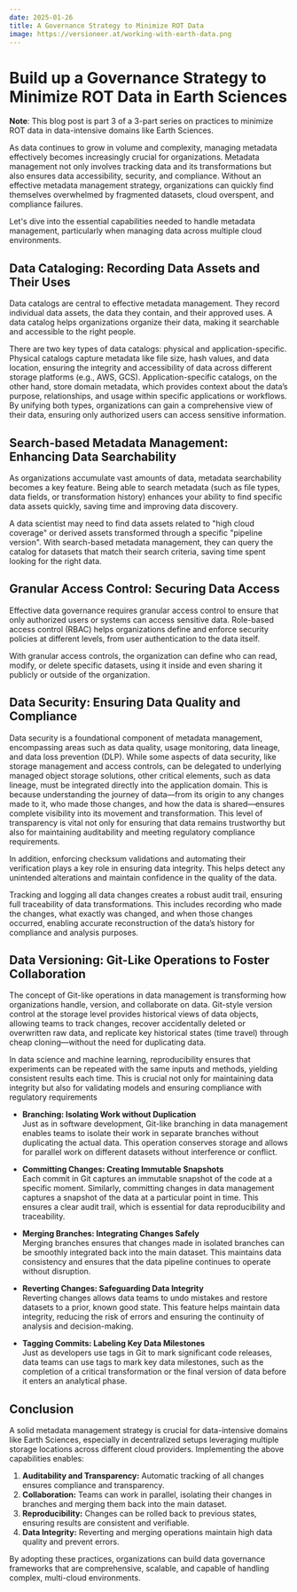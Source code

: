 ```yaml
---
date: 2025-01-26
title: A Governance Strategy to Minimize ROT Data
image: https://versioneer.at/working-with-earth-data.png
---
```

# Build up a Governance Strategy to Minimize ROT Data in Earth Sciences

**Note**: This blog post is part 3 of a 3-part series on practices to minimize ROT data in data-intensive domains like Earth Sciences.

As data continues to grow in volume and complexity, managing metadata effectively becomes increasingly crucial for organizations. Metadata management not only involves tracking data and its transformations but also ensures data accessibility, security, and compliance. Without an effective metadata management strategy, organizations can quickly find themselves overwhelmed by fragmented datasets, cloud overspent, and compliance failures.

Let's dive into the essential capabilities needed to handle metadata management, particularly when managing data across multiple cloud environments.

## Data Cataloging: Recording Data Assets and Their Uses

Data catalogs are central to effective metadata management. They record individual data assets, the data they contain, and their approved uses. A data catalog helps organizations organize their data, making it searchable and accessible to the right people.

There are two key types of data catalogs: physical and application-specific. Physical catalogs capture metadata like file size, hash values, and data location, ensuring the integrity and accessibility of data across different storage platforms (e.g., AWS, GCS). Application-specific catalogs, on the other hand, store domain metadata, which provides context about the data’s purpose, relationships, and usage within specific applications or workflows. By unifying both types, organizations can gain a comprehensive view of their data, ensuring only authorized users can access sensitive information.

## Search-based Metadata Management: Enhancing Data Searchability

As organizations accumulate vast amounts of data, metadata searchability becomes a key feature. Being able to search metadata (such as file types, data fields, or transformation history) enhances your ability to find specific data assets quickly, saving time and improving data discovery.

A data scientist may need to find data assets related to "high cloud coverage" or derived assets transformed through a specific "pipeline version". With search-based metadata management, they can query the catalog for datasets that match their search criteria, saving time spent looking for the right data.

## Granular Access Control: Securing Data Access

Effective data governance requires granular access control to ensure that only authorized users or systems can access sensitive data. Role-based access control (RBAC) helps organizations define and enforce security policies at different levels, from user authentication to the data itself.

With granular access controls, the organization can define who can read, modify, or delete specific datasets, using it inside and even sharing it publicly or outside of the organization.

## Data Security: Ensuring Data Quality and Compliance

Data security is a foundational component of metadata management, encompassing areas such as data quality, usage monitoring, data lineage, and data loss prevention (DLP).  While some aspects of data security, like storage management and access controls, can be delegated to underlying managed object storage solutions, other critical elements, such as data lineage, must be integrated directly into the application domain. This is because understanding the journey of data—from its origin to any changes made to it, who made those changes, and how the data is shared—ensures complete visibility into its movement and transformation. This level of transparency is vital not only for ensuring that data remains trustworthy but also for maintaining auditability and meeting regulatory compliance requirements.

In addition, enforcing checksum validations and automating their verification plays a key role in ensuring data integrity. This helps detect any unintended alterations and maintain confidence in the quality of the data.

Tracking and logging all data changes creates a robust audit trail, ensuring full traceability of data transformations. This includes recording who made the changes, what exactly was changed, and when those changes occurred, enabling accurate reconstruction of the data’s history for compliance and analysis purposes.

## Data Versioning: Git-Like Operations to Foster Collaboration

The concept of Git-like operations in data management is transforming how organizations handle, version, and collaborate on data. Git-style version control at the storage level provides historical views of data objects, allowing teams to track changes, recover accidentally deleted or overwritten raw data, and replicate key historical states (time travel) through cheap cloning—without the need for duplicating data.

In data science and machine learning, reproducibility ensures that experiments can be repeated with the same inputs and methods, yielding consistent results each time. This is crucial not only for maintaining data integrity but also for validating models and ensuring compliance with regulatory requirements

- **Branching: Isolating Work without Duplication**  
  Just as in software development, Git-like branching in data management enables teams to isolate their work in separate branches without duplicating the actual data. This operation conserves storage and allows for parallel work on different datasets without interference or conflict.

- **Committing Changes: Creating Immutable Snapshots**  
  Each commit in Git captures an immutable snapshot of the code at a specific moment. Similarly, committing changes in data management captures a snapshot of the data at a particular point in time. This ensures a clear audit trail, which is essential for data reproducibility and traceability.

- **Merging Branches: Integrating Changes Safely**  
  Merging branches ensures that changes made in isolated branches can be smoothly integrated back into the main dataset. This maintains data consistency and ensures that the data pipeline continues to operate without disruption.

- **Reverting Changes: Safeguarding Data Integrity**  
  Reverting changes allows data teams to undo mistakes and restore datasets to a prior, known good state. This feature helps maintain data integrity, reducing the risk of errors and ensuring the continuity of analysis and decision-making.

- **Tagging Commits: Labeling Key Data Milestones**  
  Just as developers use tags in Git to mark significant code releases, data teams can use tags to mark key data milestones, such as the completion of a critical transformation or the final version of data before it enters an analytical phase.

## Conclusion

A solid metadata management strategy is crucial for data-intensive domains like Earth Sciences, especially in decentralized setups leveraging multiple storage locations across different cloud providers. Implementing the above capabilities enables:

1. **Auditability and Transparency:** Automatic tracking of all changes ensures compliance and transparency.
2. **Collaboration:** Teams can work in parallel, isolating their changes in branches and merging them back into the main dataset.
3. **Reproducibility:** Changes can be rolled back to previous states, ensuring results are consistent and verifiable.
4. **Data Integrity:** Reverting and merging operations maintain high data quality and prevent errors.

By adopting these practices, organizations can build data governance frameworks that are comprehensive, scalable, and capable of handling complex, multi-cloud environments.